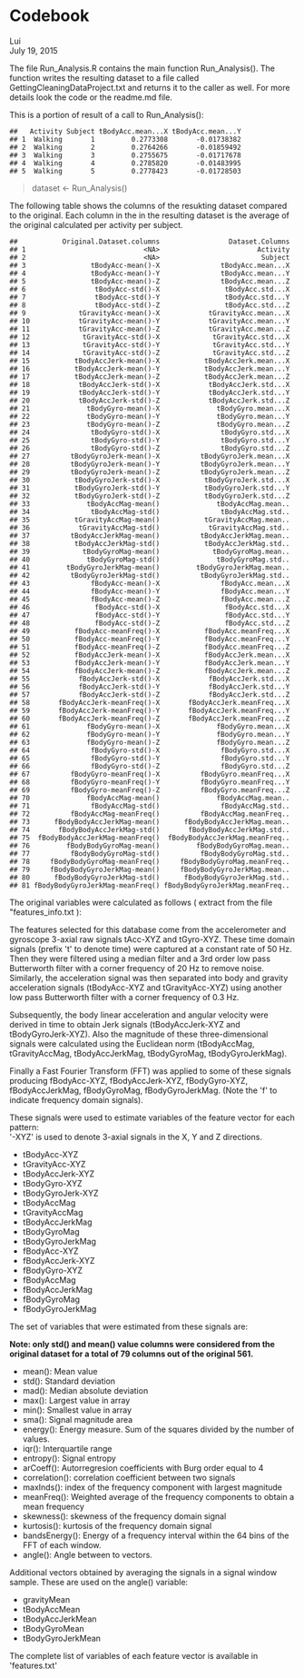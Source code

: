 # Codebook
Lui  
July 19, 2015  


The file Run_Analysis.R contains the main function Run_Analysis().
The function writes the resulting dataset to a file called GettingCleaningDataProject.txt
and returns it to the caller as well.
For more details look the code or the readme.md file.

This is a portion of result of a call to Run_Analysis():




```
##   Activity Subject tBodyAcc.mean...X tBodyAcc.mean...Y
## 1  Walking       1         0.2773308       -0.01738382
## 2  Walking       2         0.2764266       -0.01859492
## 3  Walking       3         0.2755675       -0.01717678
## 4  Walking       4         0.2785820       -0.01483995
## 5  Walking       5         0.2778423       -0.01728503
```
> dataset <- Run_Analysis()


The following table shows the columns of the resukting dataset compared to the original.
Each column in the in the resulting dataset is the average of the original calculated per 
activity per subject.


```
##           Original.Dataset.columns                 Dataset.Columns
## 1                             <NA>                        Activity
## 2                             <NA>                         Subject
## 3                tBodyAcc-mean()-X               tBodyAcc.mean...X
## 4                tBodyAcc-mean()-Y               tBodyAcc.mean...Y
## 5                tBodyAcc-mean()-Z               tBodyAcc.mean...Z
## 6                 tBodyAcc-std()-X                tBodyAcc.std...X
## 7                 tBodyAcc-std()-Y                tBodyAcc.std...Y
## 8                 tBodyAcc-std()-Z                tBodyAcc.std...Z
## 9             tGravityAcc-mean()-X            tGravityAcc.mean...X
## 10            tGravityAcc-mean()-Y            tGravityAcc.mean...Y
## 11            tGravityAcc-mean()-Z            tGravityAcc.mean...Z
## 12             tGravityAcc-std()-X             tGravityAcc.std...X
## 13             tGravityAcc-std()-Y             tGravityAcc.std...Y
## 14             tGravityAcc-std()-Z             tGravityAcc.std...Z
## 15           tBodyAccJerk-mean()-X           tBodyAccJerk.mean...X
## 16           tBodyAccJerk-mean()-Y           tBodyAccJerk.mean...Y
## 17           tBodyAccJerk-mean()-Z           tBodyAccJerk.mean...Z
## 18            tBodyAccJerk-std()-X            tBodyAccJerk.std...X
## 19            tBodyAccJerk-std()-Y            tBodyAccJerk.std...Y
## 20            tBodyAccJerk-std()-Z            tBodyAccJerk.std...Z
## 21              tBodyGyro-mean()-X              tBodyGyro.mean...X
## 22              tBodyGyro-mean()-Y              tBodyGyro.mean...Y
## 23              tBodyGyro-mean()-Z              tBodyGyro.mean...Z
## 24               tBodyGyro-std()-X               tBodyGyro.std...X
## 25               tBodyGyro-std()-Y               tBodyGyro.std...Y
## 26               tBodyGyro-std()-Z               tBodyGyro.std...Z
## 27          tBodyGyroJerk-mean()-X          tBodyGyroJerk.mean...X
## 28          tBodyGyroJerk-mean()-Y          tBodyGyroJerk.mean...Y
## 29          tBodyGyroJerk-mean()-Z          tBodyGyroJerk.mean...Z
## 30           tBodyGyroJerk-std()-X           tBodyGyroJerk.std...X
## 31           tBodyGyroJerk-std()-Y           tBodyGyroJerk.std...Y
## 32           tBodyGyroJerk-std()-Z           tBodyGyroJerk.std...Z
## 33              tBodyAccMag-mean()              tBodyAccMag.mean..
## 34               tBodyAccMag-std()               tBodyAccMag.std..
## 35           tGravityAccMag-mean()           tGravityAccMag.mean..
## 36            tGravityAccMag-std()            tGravityAccMag.std..
## 37          tBodyAccJerkMag-mean()          tBodyAccJerkMag.mean..
## 38           tBodyAccJerkMag-std()           tBodyAccJerkMag.std..
## 39             tBodyGyroMag-mean()             tBodyGyroMag.mean..
## 40              tBodyGyroMag-std()              tBodyGyroMag.std..
## 41         tBodyGyroJerkMag-mean()         tBodyGyroJerkMag.mean..
## 42          tBodyGyroJerkMag-std()          tBodyGyroJerkMag.std..
## 43               fBodyAcc-mean()-X               fBodyAcc.mean...X
## 44               fBodyAcc-mean()-Y               fBodyAcc.mean...Y
## 45               fBodyAcc-mean()-Z               fBodyAcc.mean...Z
## 46                fBodyAcc-std()-X                fBodyAcc.std...X
## 47                fBodyAcc-std()-Y                fBodyAcc.std...Y
## 48                fBodyAcc-std()-Z                fBodyAcc.std...Z
## 49           fBodyAcc-meanFreq()-X           fBodyAcc.meanFreq...X
## 50           fBodyAcc-meanFreq()-Y           fBodyAcc.meanFreq...Y
## 51           fBodyAcc-meanFreq()-Z           fBodyAcc.meanFreq...Z
## 52           fBodyAccJerk-mean()-X           fBodyAccJerk.mean...X
## 53           fBodyAccJerk-mean()-Y           fBodyAccJerk.mean...Y
## 54           fBodyAccJerk-mean()-Z           fBodyAccJerk.mean...Z
## 55            fBodyAccJerk-std()-X            fBodyAccJerk.std...X
## 56            fBodyAccJerk-std()-Y            fBodyAccJerk.std...Y
## 57            fBodyAccJerk-std()-Z            fBodyAccJerk.std...Z
## 58       fBodyAccJerk-meanFreq()-X       fBodyAccJerk.meanFreq...X
## 59       fBodyAccJerk-meanFreq()-Y       fBodyAccJerk.meanFreq...Y
## 60       fBodyAccJerk-meanFreq()-Z       fBodyAccJerk.meanFreq...Z
## 61              fBodyGyro-mean()-X              fBodyGyro.mean...X
## 62              fBodyGyro-mean()-Y              fBodyGyro.mean...Y
## 63              fBodyGyro-mean()-Z              fBodyGyro.mean...Z
## 64               fBodyGyro-std()-X               fBodyGyro.std...X
## 65               fBodyGyro-std()-Y               fBodyGyro.std...Y
## 66               fBodyGyro-std()-Z               fBodyGyro.std...Z
## 67          fBodyGyro-meanFreq()-X          fBodyGyro.meanFreq...X
## 68          fBodyGyro-meanFreq()-Y          fBodyGyro.meanFreq...Y
## 69          fBodyGyro-meanFreq()-Z          fBodyGyro.meanFreq...Z
## 70              fBodyAccMag-mean()              fBodyAccMag.mean..
## 71               fBodyAccMag-std()               fBodyAccMag.std..
## 72          fBodyAccMag-meanFreq()          fBodyAccMag.meanFreq..
## 73      fBodyBodyAccJerkMag-mean()      fBodyBodyAccJerkMag.mean..
## 74       fBodyBodyAccJerkMag-std()       fBodyBodyAccJerkMag.std..
## 75  fBodyBodyAccJerkMag-meanFreq()  fBodyBodyAccJerkMag.meanFreq..
## 76         fBodyBodyGyroMag-mean()         fBodyBodyGyroMag.mean..
## 77          fBodyBodyGyroMag-std()          fBodyBodyGyroMag.std..
## 78     fBodyBodyGyroMag-meanFreq()     fBodyBodyGyroMag.meanFreq..
## 79     fBodyBodyGyroJerkMag-mean()     fBodyBodyGyroJerkMag.mean..
## 80      fBodyBodyGyroJerkMag-std()      fBodyBodyGyroJerkMag.std..
## 81 fBodyBodyGyroJerkMag-meanFreq() fBodyBodyGyroJerkMag.meanFreq..
```

The original variables were calculated as follows ( extract from the file  "features_info.txt ):

The features selected for this database come from the accelerometer and gyroscope 3-axial raw signals tAcc-XYZ and tGyro-XYZ. These time domain signals (prefix 't' to denote time) were captured at a constant rate of 50 Hz. Then they were filtered using a median filter and a 3rd order low pass Butterworth filter with a corner frequency of 20 Hz to remove noise. Similarly, the acceleration signal was then separated into body and gravity acceleration signals (tBodyAcc-XYZ and tGravityAcc-XYZ) using another low pass Butterworth filter with a corner frequency of 0.3 Hz. 

Subsequently, the body linear acceleration and angular velocity were derived in time to obtain Jerk signals (tBodyAccJerk-XYZ and tBodyGyroJerk-XYZ). Also the magnitude of these three-dimensional signals were calculated using the Euclidean norm (tBodyAccMag, tGravityAccMag, tBodyAccJerkMag, tBodyGyroMag, tBodyGyroJerkMag). 

Finally a Fast Fourier Transform (FFT) was applied to some of these signals producing fBodyAcc-XYZ, fBodyAccJerk-XYZ, fBodyGyro-XYZ, fBodyAccJerkMag, fBodyGyroMag, fBodyGyroJerkMag. (Note the 'f' to indicate frequency domain signals). 

These signals were used to estimate variables of the feature vector for each pattern:  
'-XYZ' is used to denote 3-axial signals in the X, Y and Z directions.

* tBodyAcc-XYZ
* tGravityAcc-XYZ
* tBodyAccJerk-XYZ
* tBodyGyro-XYZ
* tBodyGyroJerk-XYZ
* tBodyAccMag
* tGravityAccMag
* tBodyAccJerkMag
* tBodyGyroMag
* tBodyGyroJerkMag
* fBodyAcc-XYZ
* fBodyAccJerk-XYZ
* fBodyGyro-XYZ
* fBodyAccMag
* fBodyAccJerkMag
* fBodyGyroMag
* fBodyGyroJerkMag


The set of variables that were estimated from these signals are: 

**Note: only std() and mean() value columns were considered from the original dataset for a total of 79 columns out of the original 561.**

* mean(): Mean value
* std(): Standard deviation
* mad(): Median absolute deviation 
* max(): Largest value in array
* min(): Smallest value in array
* sma(): Signal magnitude area
* energy(): Energy measure. Sum of the squares divided by the number of values. 
* iqr(): Interquartile range 
* entropy(): Signal entropy
* arCoeff(): Autorregresion coefficients with Burg order equal to 4
* correlation(): correlation coefficient between two signals
* maxInds(): index of the frequency component with largest magnitude
* meanFreq(): Weighted average of the frequency components to obtain a mean frequency
* skewness(): skewness of the frequency domain signal 
* kurtosis(): kurtosis of the frequency domain signal 
* bandsEnergy(): Energy of a frequency interval within the 64 bins of the FFT of each window.
* angle(): Angle between to vectors.

Additional vectors obtained by averaging the signals in a signal window sample. These are used on the angle() variable:

* gravityMean
* tBodyAccMean
* tBodyAccJerkMean
* tBodyGyroMean
* tBodyGyroJerkMean

The complete list of variables of each feature vector is available in 'features.txt'

